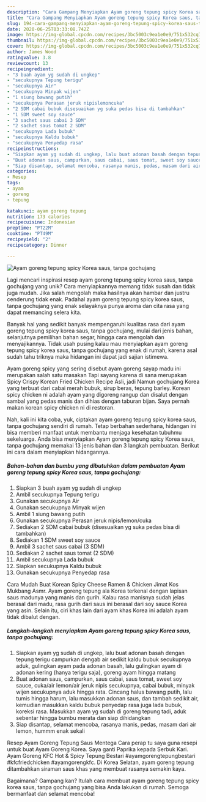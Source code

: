 ```yaml
---
description: "Cara Gampang Menyiapkan Ayam goreng tepung spicy Korea saus, tanpa gochujang, Bisa Manjain Lidah"
title: "Cara Gampang Menyiapkan Ayam goreng tepung spicy Korea saus, tanpa gochujang, Bisa Manjain Lidah"
slug: 194-cara-gampang-menyiapkan-ayam-goreng-tepung-spicy-korea-saus-tanpa-gochujang-bisa-manjain-lidah
date: 2020-06-25T03:33:08.742Z
image: https://img-global.cpcdn.com/recipes/3bc5003c9ea1e0e9/751x532cq70/ayam-goreng-tepung-spicy-korea-saus-tanpa-gochujang-foto-resep-utama.jpg
thumbnail: https://img-global.cpcdn.com/recipes/3bc5003c9ea1e0e9/751x532cq70/ayam-goreng-tepung-spicy-korea-saus-tanpa-gochujang-foto-resep-utama.jpg
cover: https://img-global.cpcdn.com/recipes/3bc5003c9ea1e0e9/751x532cq70/ayam-goreng-tepung-spicy-korea-saus-tanpa-gochujang-foto-resep-utama.jpg
author: James Wood
ratingvalue: 3.8
reviewcount: 13
recipeingredient:
- "3 buah ayam yg sudah di ungkep"
- "secukupnya Tepung terigu"
- "secukupnya Air"
- "secukupnya Minyak wijen"
- "1 siung bawang putih"
- "secukupnya Perasan jeruk nipislemoncuka"
- "2 SDM cabai bubuk disesuaikan yg suka pedas bisa di tambahkan"
- "1 SDM sweet soy sauce"
- "3 sachet saus cabai 3 SDM"
- "2 sachet saus tomat 2 SDM"
- "secukupnya Lada bubuk"
- "secukupnya Kaldu bubuk"
- "secukupnya Penyedap rasa"
recipeinstructions:
- "Siapkan ayam yg sudah di ungkep, lalu buat adonan basah dengan tepung terigu campurkan dengab air sedikit kaldu bubuk secukupnya aduk, gulingkan ayam pada adonan basah, lalu gulingkan ayam di adonan kering (hanya terigu saja), goreng ayam hingga matang"
- "Buat adonan saus, campurkan, saus cabai, saus tomat, sweet soy sauce, cuka/air lemon/air jeruk nipis secukupnya, cabai bubuk, minyak wijen secukupnya aduk hingga rata. Cincang halus bawang putih, lalu tumis hingga harum, lalu masukkan adonan saus, dan tambah sedikit air, kemudian masukkan kaldu bubuk penyedap rasa juga lada bubuk, koreksi rasa. Masukkan ayam yg sudah di goreng tepung tadi, aduk sebentar hingga bumbu merata dan siap dihidangkan"
- "Siap disantap, selamat mencoba, rasanya manis, pedas, masam dari air lemon, hummm enak sekali"
categories:
- Resep
tags:
- ayam
- goreng
- tepung

katakunci: ayam goreng tepung 
nutrition: 173 calories
recipecuisine: Indonesian
preptime: "PT22M"
cooktime: "PT49M"
recipeyield: "2"
recipecategory: Dinner

---
```



![Ayam goreng tepung spicy Korea saus, tanpa gochujang](https://img-global.cpcdn.com/recipes/3bc5003c9ea1e0e9/751x532cq70/ayam-goreng-tepung-spicy-korea-saus-tanpa-gochujang-foto-resep-utama.jpg)

Lagi mencari inspirasi resep ayam goreng tepung spicy korea saus, tanpa gochujang yang unik? Cara menyiapkannya memang tidak susah dan tidak juga mudah. Jika salah mengolah maka hasilnya akan hambar dan justru cenderung tidak enak. Padahal ayam goreng tepung spicy korea saus, tanpa gochujang yang enak selayaknya punya aroma dan cita rasa yang dapat memancing selera kita.

Banyak hal yang sedikit banyak mempengaruhi kualitas rasa dari ayam goreng tepung spicy korea saus, tanpa gochujang, mulai dari jenis bahan, selanjutnya pemilihan bahan segar, hingga cara mengolah dan menyajikannya. Tidak usah pusing kalau mau menyiapkan ayam goreng tepung spicy korea saus, tanpa gochujang yang enak di rumah, karena asal sudah tahu triknya maka hidangan ini dapat jadi sajian istimewa.

Ayam goreng spicy yang sering disebut ayam goreng sayap madu ini merupakan salah satu masakan Tapi sayang karena di sana merupakan Spicy Crispy Korean Fried Chicken Recipe Asli, jadi Namun gochujang Korea yang terbuat dari cabai merah bubuk, sirup beras, tepung barley. Korean spicy chicken ni adalah ayam yang digoreng rangup dan disalut dengan sambal yang pedas manis dan dihias dengan taburan bijan. Saya pernah makan korean spicy chicken ni di restoran.


Nah, kali ini kita coba, yuk, ciptakan ayam goreng tepung spicy korea saus, tanpa gochujang sendiri di rumah. Tetap berbahan sederhana, hidangan ini bisa memberi manfaat untuk membantu menjaga kesehatan tubuhmu sekeluarga. Anda bisa menyiapkan Ayam goreng tepung spicy Korea saus, tanpa gochujang memakai 13 jenis bahan dan 3 langkah pembuatan. Berikut ini cara dalam menyiapkan hidangannya.

<!--inarticleads1-->

##### Bahan-bahan dan bumbu yang dibutuhkan dalam pembuatan Ayam goreng tepung spicy Korea saus, tanpa gochujang:

1. Siapkan 3 buah ayam yg sudah di ungkep
1. Ambil secukupnya Tepung terigu
1. Gunakan secukupnya Air
1. Gunakan secukupnya Minyak wijen
1. Ambil 1 siung bawang putih
1. Gunakan secukupnya Perasan jeruk nipis/lemon/cuka
1. Sediakan 2 SDM cabai bubuk (disesuaikan yg suka pedas bisa di tambahkan)
1. Sediakan 1 SDM sweet soy sauce
1. Ambil 3 sachet saus cabai (3 SDM)
1. Sediakan 2 sachet saus tomat (2 SDM)
1. Ambil secukupnya Lada bubuk
1. Siapkan secukupnya Kaldu bubuk
1. Gunakan secukupnya Penyedap rasa


Cara Mudah Buat Korean Spicy Cheese Ramen &amp; Chicken Jimat Kos Mukbang Asmr. Ayam goreng tepung ala Korea terkenal dengan lapisan saus madunya yang manis dan gurih. Kalau rasa manisnya sudah jelas berasal dari madu, rasa gurih dari saus ini berasal dari soy sauce Korea yang asin. Selain itu, ciri khas lain dari ayam khas Korea ini adalah ayam tidak dibalut dengan. 

<!--inarticleads2-->

##### Langkah-langkah menyiapkan Ayam goreng tepung spicy Korea saus, tanpa gochujang:

1. Siapkan ayam yg sudah di ungkep, lalu buat adonan basah dengan tepung terigu campurkan dengab air sedikit kaldu bubuk secukupnya aduk, gulingkan ayam pada adonan basah, lalu gulingkan ayam di adonan kering (hanya terigu saja), goreng ayam hingga matang
1. Buat adonan saus, campurkan, saus cabai, saus tomat, sweet soy sauce, cuka/air lemon/air jeruk nipis secukupnya, cabai bubuk, minyak wijen secukupnya aduk hingga rata. Cincang halus bawang putih, lalu tumis hingga harum, lalu masukkan adonan saus, dan tambah sedikit air, kemudian masukkan kaldu bubuk penyedap rasa juga lada bubuk, koreksi rasa. Masukkan ayam yg sudah di goreng tepung tadi, aduk sebentar hingga bumbu merata dan siap dihidangkan
1. Siap disantap, selamat mencoba, rasanya manis, pedas, masam dari air lemon, hummm enak sekali


Resep Ayam Goreng Tepung Saus Mentega Cara perap tu saya guna resepi untuk buat Ayam Goreng Korea. Saya ganti Paprika kepada Serbuk Kari. Ayam Goreng KFC Hot &amp; Spicy Tepung Bestari #ayamgorengtepungbestari #kfcfriedchicken #ayamgorengkfc. Di Korea Selatan, ayam goreng tepung ditambahkan siraman saus khas yang membuat rasanya semakin kaya. 

Bagaimana? Gampang kan? Itulah cara membuat ayam goreng tepung spicy korea saus, tanpa gochujang yang bisa Anda lakukan di rumah. Semoga bermanfaat dan selamat mencoba!
